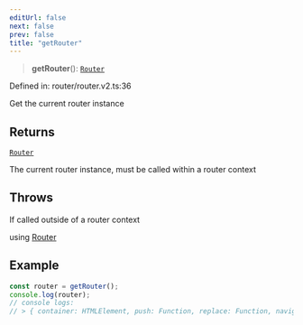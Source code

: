 ```yaml
---
editUrl: false
next: false
prev: false
title: "getRouter"
---
```


> **getRouter**(): [`Router`](/api/router/type-aliases/router/)

Defined in: router/router.v2.ts:36

Get the current router instance

## Returns

[`Router`](/api/router/type-aliases/router/)

The current router instance, must be called within a router context

## Throws

If called outside of a router context  

using [Router](../../../../../../../api/router/type-aliases/router)

## Example

```ts
const router = getRouter();
console.log(router);
// console logs:
// > { container: HTMLElement, push: Function, replace: Function, navigate: Function, ... }
```
